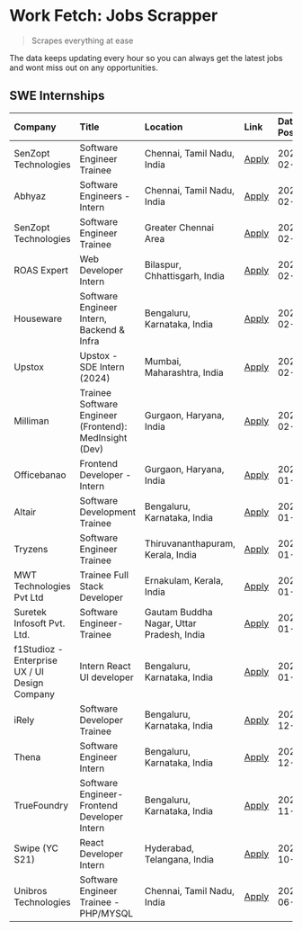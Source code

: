 # Work Fetch: Jobs Scrapper
> Scrapes everything at ease

The data keeps updating every hour so you can always get the latest jobs and wont miss out on any opportunities.

## SWE Internships
<!--START_SECTION:workfetch-->
| Company                                       | Title                                                  | Location                                  | Link                                                                                                                                                                                                                                                                    | Date Posted   |
|:----------------------------------------------|:-------------------------------------------------------|:------------------------------------------|:------------------------------------------------------------------------------------------------------------------------------------------------------------------------------------------------------------------------------------------------------------------------|:--------------|
| SenZopt Technologies                          | Software Engineer Trainee                              | Chennai, Tamil Nadu, India                | [Apply](https://in.linkedin.com/jobs/view/software-engineer-trainee-at-senzopt-technologies-3827686880?refId=O0g24QC02Q432n59YK4pbw%3D%3D&trackingId=lBO5ou5vYrmdAp4Ygwy7mA%3D%3D&position=4&pageNum=0&trk=public_jobs_jserp-result_search-card)                        | 2024-02-12    |
| Abhyaz                                        | Software Engineers - Intern                            | Chennai, Tamil Nadu, India                | [Apply](https://in.linkedin.com/jobs/view/software-engineers-intern-at-abhyaz-3828323617?refId=O0g24QC02Q432n59YK4pbw%3D%3D&trackingId=UCKLbnJn3ZlbBiDylDbufg%3D%3D&position=7&pageNum=0&trk=public_jobs_jserp-result_search-card)                                      | 2024-02-12    |
| SenZopt Technologies                          | Software Engineer Trainee                              | Greater Chennai Area                      | [Apply](https://in.linkedin.com/jobs/view/software-engineer-trainee-at-senzopt-technologies-3827688781?refId=O0g24QC02Q432n59YK4pbw%3D%3D&trackingId=Fc3hIJwflCgwEXa3Ec0sTg%3D%3D&position=12&pageNum=0&trk=public_jobs_jserp-result_search-card)                       | 2024-02-12    |
| ROAS Expert                                   | Web Developer Intern                                   | Bilaspur, Chhattisgarh, India             | [Apply](https://in.linkedin.com/jobs/view/web-developer-intern-at-roas-expert-3828189292?refId=O0g24QC02Q432n59YK4pbw%3D%3D&trackingId=qr8jxuP9EGzTKsO2oo7AoA%3D%3D&position=15&pageNum=0&trk=public_jobs_jserp-result_search-card)                                     | 2024-02-12    |
| Houseware                                     | Software Engineer Intern, Backend & Infra              | Bengaluru, Karnataka, India               | [Apply](https://in.linkedin.com/jobs/view/software-engineer-intern-backend-infra-at-houseware-3827877404?refId=O0g24QC02Q432n59YK4pbw%3D%3D&trackingId=zoBL%2FQ43krXmsm3NE%2F%2Fz0w%3D%3D&position=22&pageNum=0&trk=public_jobs_jserp-result_search-card)               | 2024-02-12    |
| Upstox                                        | Upstox - SDE Intern (2024)                             | Mumbai, Maharashtra, India                | [Apply](https://in.linkedin.com/jobs/view/upstox-sde-intern-2024-at-upstox-3826556183?refId=O0g24QC02Q432n59YK4pbw%3D%3D&trackingId=OEqFJNFgte7LnOg3svu%2FaQ%3D%3D&position=9&pageNum=0&trk=public_jobs_jserp-result_search-card)                                       | 2024-02-10    |
| Milliman                                      | Trainee Software Engineer (Frontend): MedInsight (Dev) | Gurgaon, Haryana, India                   | [Apply](https://in.linkedin.com/jobs/view/trainee-software-engineer-frontend-medinsight-dev-at-milliman-3792874280?refId=O0g24QC02Q432n59YK4pbw%3D%3D&trackingId=jgFdL4Sj06T7ruvLpz3f7Q%3D%3D&position=24&pageNum=0&trk=public_jobs_jserp-result_search-card)           | 2024-02-09    |
| Officebanao                                   | Frontend Developer - Intern                            | Gurgaon, Haryana, India                   | [Apply](https://in.linkedin.com/jobs/view/frontend-developer-intern-at-officebanao-3822614063?refId=O0g24QC02Q432n59YK4pbw%3D%3D&trackingId=i3SonOYk8cvyegrVlTk%2F4Q%3D%3D&position=11&pageNum=0&trk=public_jobs_jserp-result_search-card)                              | 2024-01-31    |
| Altair                                        | Software Development Trainee                           | Bengaluru, Karnataka, India               | [Apply](https://in.linkedin.com/jobs/view/software-development-trainee-at-altair-3817606202?refId=O0g24QC02Q432n59YK4pbw%3D%3D&trackingId=FvV4AFl8tvqzv2WUXE%2FoTA%3D%3D&position=18&pageNum=0&trk=public_jobs_jserp-result_search-card)                                | 2024-01-31    |
| Tryzens                                       | Software Engineer Trainee                              | Thiruvananthapuram, Kerala, India         | [Apply](https://in.linkedin.com/jobs/view/software-engineer-trainee-at-tryzens-3809363491?refId=O0g24QC02Q432n59YK4pbw%3D%3D&trackingId=%2BIw%2Fok%2BFr%2B5X9RV3%2BERKOQ%3D%3D&position=23&pageNum=0&trk=public_jobs_jserp-result_search-card)                          | 2024-01-18    |
| MWT Technologies Pvt Ltd                      | Trainee Full Stack Developer                           | Ernakulam, Kerala, India                  | [Apply](https://in.linkedin.com/jobs/view/trainee-full-stack-developer-at-mwt-technologies-pvt-ltd-3800921715?refId=O0g24QC02Q432n59YK4pbw%3D%3D&trackingId=Modp8RppVZnn0Zdlezd3Gg%3D%3D&position=5&pageNum=0&trk=public_jobs_jserp-result_search-card)                 | 2024-01-09    |
| Suretek Infosoft Pvt. Ltd.                    | Software Engineer-Trainee                              | Gautam Buddha Nagar, Uttar Pradesh, India | [Apply](https://in.linkedin.com/jobs/view/software-engineer-trainee-at-suretek-infosoft-pvt-ltd-3800934643?refId=O0g24QC02Q432n59YK4pbw%3D%3D&trackingId=A0STuRmZBWwOC5CKnwNF2Q%3D%3D&position=10&pageNum=0&trk=public_jobs_jserp-result_search-card)                   | 2024-01-09    |
| f1Studioz - Enterprise UX / UI Design Company | Intern React UI developer                              | Bengaluru, Karnataka, India               | [Apply](https://in.linkedin.com/jobs/view/intern-react-ui-developer-at-f1studioz-enterprise-ux-ui-design-company-3796354738?refId=O0g24QC02Q432n59YK4pbw%3D%3D&trackingId=D%2B1PLq2tTtgbLjL59acnbg%3D%3D&position=8&pageNum=0&trk=public_jobs_jserp-result_search-card) | 2024-01-08    |
| iRely                                         | Software Developer Trainee                             | Bengaluru, Karnataka, India               | [Apply](https://in.linkedin.com/jobs/view/software-developer-trainee-at-irely-3801577534?refId=O0g24QC02Q432n59YK4pbw%3D%3D&trackingId=1A8x6n01%2BdwMEVdk6lN8WA%3D%3D&position=13&pageNum=0&trk=public_jobs_jserp-result_search-card)                                   | 2023-12-22    |
| Thena                                         | Software Engineer Intern                               | Bengaluru, Karnataka, India               | [Apply](https://in.linkedin.com/jobs/view/software-engineer-intern-at-thena-3778731751?refId=O0g24QC02Q432n59YK4pbw%3D%3D&trackingId=95d59ho75WxuQuh8WWxH0A%3D%3D&position=21&pageNum=0&trk=public_jobs_jserp-result_search-card)                                       | 2023-12-05    |
| TrueFoundry                                   | Software Engineer- Frontend Developer Intern           | Bengaluru, Karnataka, India               | [Apply](https://in.linkedin.com/jobs/view/software-engineer-frontend-developer-intern-at-truefoundry-3790095058?refId=O0g24QC02Q432n59YK4pbw%3D%3D&trackingId=BtlcEqPjhjPDKEl2iUTZmw%3D%3D&position=17&pageNum=0&trk=public_jobs_jserp-result_search-card)              | 2023-11-24    |
| Swipe (YC S21)                                | React Developer Intern                                 | Hyderabad, Telangana, India               | [Apply](https://in.linkedin.com/jobs/view/react-developer-intern-at-swipe-yc-s21-3737600089?refId=O0g24QC02Q432n59YK4pbw%3D%3D&trackingId=R9JdAGMApLvrwFsakI%2FHtA%3D%3D&position=25&pageNum=0&trk=public_jobs_jserp-result_search-card)                                | 2023-10-13    |
| Unibros Technologies                          | Software Engineer Trainee - PHP/MYSQL                  | Chennai, Tamil Nadu, India                | [Apply](https://in.linkedin.com/jobs/view/software-engineer-trainee-php-mysql-at-unibros-technologies-3656599241?refId=O0g24QC02Q432n59YK4pbw%3D%3D&trackingId=mvyKZu4XQX6PWVXsn1DJ3A%3D%3D&position=14&pageNum=0&trk=public_jobs_jserp-result_search-card)             | 2023-06-12    |
<!--END_SECTION:workfetch-->
